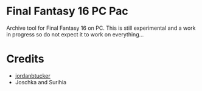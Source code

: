 # Final Fantasy 16 PC Pac
Archive tool for Final Fantasy 16 on PC. This is still experimental and a work in progress so do not expect it to work on everything...

# Credits
- [jordanbtucker](https://github.com/jordanbtucker)
- Joschka and Surihia
